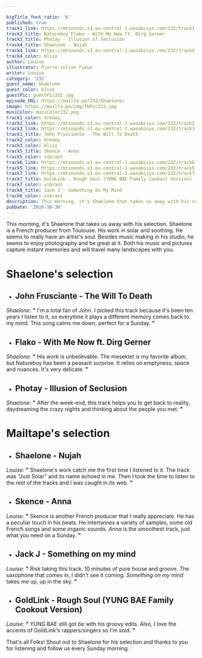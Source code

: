 ```yaml
---

bigTitle_font_ratio: '6'
published: true
track1_link: https://mtsounds.s3.eu-central-1.wasabisys.com/232/track1.mp3
track2_title: Natureboy Flako - With Me Now ft. Dirg Gerner
track3_title: Photay - Illusion of Seclusion
track4_title: Shaelone - Nujah
track4_link: https://mtsounds.s3.eu-central-1.wasabisys.com/232/track4.mp3
track4_color: bliss
author: Louise
illustrator: Pierre-Julien Fieux
writer: Louise
category: '232'
guest_name: Shaelone
guest_color: bliss
guestPic: guestPic232.jpg
episode_URL: https://mailta.pe/232/Shaelone/
image: https://mailta.pe/img/fbPic232.jpg
musiColor: musiColor232.png
track1_color: dreamy
track2_link: https://mtsounds.s3.eu-central-1.wasabisys.com/232/track2.mp3
track3_link: https://mtsounds.s3.eu-central-1.wasabisys.com/232/track3.mp3
track1_title: John Frusciante - The Will To Death
track2_color: dreamy
track3_color: bliss
track5_title: Skence - Anna
track5_color: vibrant
track6_link: https://mtsounds.s3.eu-central-1.wasabisys.com/232/track6.mp3
track5_link: https://mtsounds.s3.eu-central-1.wasabisys.com/232/track5.mp3
track7_link: https://mtsounds.s3.eu-central-1.wasabisys.com/232/track7.mp3
track7_title: GoldLink - Rough Soul (YUNG BAE Family Cookout Version)
track7_color: vibrant
track6_title: Jack J - Something On My Mind
track6_color: vibrant
description: This morning, it's Shaelone that takes us away with his selection. Shaelone is a French producer from Toulouse. His work in solar and soothing.
pubDate: '2016-10-30'
---
```

This morning, it's Shaelone that takes us away with his selection. Shaelone is a French producer from Toulouse. His work in solar and soothing. He seems to really have an artist's soul. Besides music making in his studio, he seems to enjoy photography and be great at it. Both his music and pictures capture instant memories and will travel many landscapes with you.

# **Shaelone's selection**

+ ## John Frusciante - The Will To Death
_Shaelone_:  **"**  I'm a total fan of John. I picked this track because it's been ten years I listen to it, so everytime it plays a different memory comes back to my mind. This song calms me down, perfect for a Sunday. **"** 

+ ## Flako - With Me Now ft. Dirg Gerner
_Shaelone_: **"** His work is unbelievable. The mesektet is my favorite album, but Natureboy has been a peasant surprise. It relies on emptyness, space and nuances. It's very delicate. **"** 

+ ## Photay - Illusion of Seclusion
_Shaelone_:  **"**  After the week-end, this track helps you to get back to reality, daydreaming the crazy nights and thinking about the people you met. **"** 

# **Mailtape's selection**

+ ## Shaelone - Nujah
_Louise_: **"** Shaelone's work catch me the first time I listened to it. The track was "Just Solar" and its name echoed in me. Then I took the time to listen to the rest of the tracks and I was caught in its web. **"** 

+ ## Skence - Anna
_Louise_: **"** Skence is another French producer that I really appreciate. He has a peculiar touch in his beats. He intertwines a variety of samples, some old French songs and some organic sounds. _Anna_ is the smoothest track, just what you need on a Sunday. **"** 

+ ## Jack J - Something on my mind
_Louise_: **"** Risk taking this track. 10 minutes of pure house and groove. The saxophone that comes in, I didn't see it coming. _Something on my mind_ takes me up, up in the sky. **"** 

+ ## GoldLink - Rough Soul (YUNG BAE Family Cookout Version)
_Louise_:  **"**  YUNG BAE still got be with his groovy edits. Also, I love the accents of GoldLink's rappers/singers so I'm sold.  **"** 

That's all Folks! Shout out to Shaelone for his selection and thanks to you for listening and follow us every Sunday morning.
